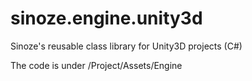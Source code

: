 # sinoze.engine.unity3d
Sinoze's reusable class library for Unity3D projects (C#)

The code is under /Project/Assets/Engine
